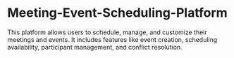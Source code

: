 # Meeting-Event-Scheduling-Platform
This platform allows users to schedule, manage, and customize their meetings and events. It includes features like event creation, scheduling availability, participant management, and conflict resolution.
